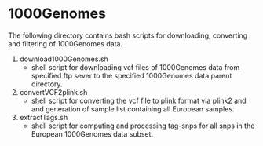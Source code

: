# 1000Genomes

The following directory contains bash scripts for downloading, converting and
filtering of 1000Genomes data.

1. download1000Genomes.sh
    * shell script for downloading vcf files of 1000Genomes data from specified
    ftp sever to the specified 1000Genomes data parent directory.
1. convertVCF2plink.sh
    * shell script for converting the vcf file to plink format via plink2 and
    and generation of sample list containing all European samples.
1. extractTags.sh
    * shell script for computing and processing tag-snps for all snps in the
    European 1000Genomes data subset.

